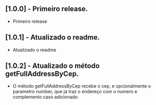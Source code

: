 ## [1.0.0] - Primeiro release.

* Primeiro release

## [1.0.1] - Atualizado o readme.

* Atualizado o readme

## [1.0.2] - Atualizado o método getFullAddressByCep.

* O método getFullAddressByCep recebe o cep, e opcionalmente o parametro number, que já traz o endereço com o numero e complemento caso adicionado.

